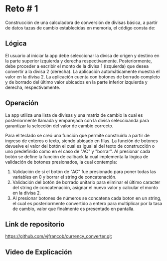# Reto # 1

Construcción de una calculadora de conversión de divisas básica,
a partir de datos tazas de cambio establecidas en memoria,
el código consta de:

## Lógica
El usuario al iniciar la app debe seleccionar la divisa de origen y destino
en la parte superior izquierda y derecha respectivamente.
Posteriormente, debe proceder a escribir el monto de la divisa 1 (izquierda) que desea convertir
a la divisa 2 (derecha). La aplicación automáticamente muestra el valor en la divisa 2.
La aplicación cuenta con botones de borrado completo y de borrado del último valor ubicados en la 
parte inferior izquierda y derecha, respectivamente.

## Operación

La app utiliza una lista de divisas y una matriz de cambio la cual es posteriormente llamada y 
emparejada con la divisa seleccioanda para garantizar la selección del valor de cambio correcto.

Para el teclado se creó una función que permite construirlo a partir de ingreso de enteros o texto, siendo ubicado
en filas. La función de botones devuelve el valor del botón el cual es igual al del texto de construcción o uno predefinido 
como en el caso de "AC" y "borrar". Al presionar cada botón se define la función de callback la cual implementa la lógica de validación de botones presionados, la cual contempla:

 1. Validación de si el botón de "AC" fue presionado para poner todas las variables en 0 y borrar el string de concatenación.
 2. Validación del botón de borrado unitario para eliminar el último caracter del string de concatenación, asignar el nuevo valor y calcular el monto en la divisa 2.
 3. Al presionar botones de números se concatena cada boton en un string, el cual es posteriormente convertido a entero para multiplicar por la tasa de cambio, valor que finalmente es presentado en pantalla.

## Link de repositorio

https://github.com/vjfrancob/currency_converter.git

## Video de Explicación

